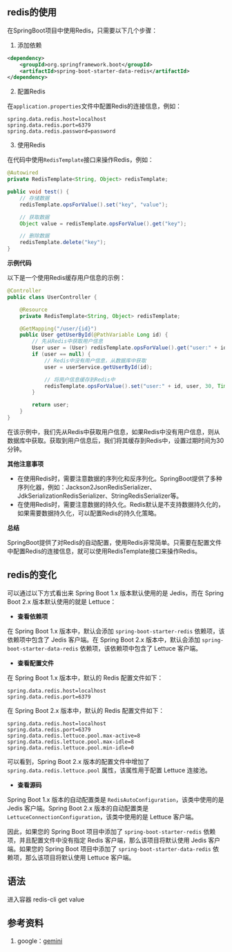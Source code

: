 ## redis的使用
在SpringBoot项目中使用Redis，只需要以下几个步骤：

1. 添加依赖

```xml
<dependency>
    <groupId>org.springframework.boot</groupId>
    <artifactId>spring-boot-starter-data-redis</artifactId>
</dependency>

```

2. 配置Redis

在`application.properties`文件中配置Redis的连接信息，例如：

```properties
spring.data.redis.host=localhost
spring.data.redis.port=6379
spring.data.redis.password=password
```

3. 使用Redis

在代码中使用`RedisTemplate`接口来操作Redis，例如：

```java
@Autowired
private RedisTemplate<String, Object> redisTemplate;

public void test() {
    // 存储数据
    redisTemplate.opsForValue().set("key", "value");

    // 获取数据
    Object value = redisTemplate.opsForValue().get("key");

    // 删除数据
    redisTemplate.delete("key");
}
```

**示例代码**

以下是一个使用Redis缓存用户信息的示例：

```java
@Controller
public class UserController {

    @Resource
    private RedisTemplate<String, Object> redisTemplate;

    @GetMapping("/user/{id}")
    public User getUserById(@PathVariable Long id) {
        // 先从Redis中获取用户信息
        User user = (User) redisTemplate.opsForValue().get("user:" + id);
        if (user == null) {
            // Redis中没有用户信息，从数据库中获取
            user = userService.getUserById(id);

            // 将用户信息缓存到Redis中
            redisTemplate.opsForValue().set("user:" + id, user, 30, TimeUnit.MINUTES);
        }

        return user;
    }
}
```

在该示例中，我们先从Redis中获取用户信息，如果Redis中没有用户信息，则从数据库中获取。获取到用户信息后，我们将其缓存到Redis中，设置过期时间为30分钟。

**其他注意事项**

* 在使用Redis时，需要注意数据的序列化和反序列化。SpringBoot提供了多种序列化器，例如：Jackson2JsonRedisSerializer、JdkSerializationRedisSerializer、StringRedisSerializer等。
* 在使用Redis时，需要注意数据的持久化。Redis默认是不支持数据持久化的，如果需要数据持久化，可以配置Redis的持久化策略。

**总结**

SpringBoot提供了对Redis的自动配置，使用Redis非常简单。只需要在配置文件中配置Redis的连接信息，就可以使用RedisTemplate接口来操作Redis。

## redis的变化
可以通过以下方式看出来 Spring Boot 1.x 版本默认使用的是 Jedis，而在 Spring Boot 2.x 版本默认使用的就是 Lettuce：

* **查看依赖项**

在 Spring Boot 1.x 版本中，默认会添加 `spring-boot-starter-redis` 依赖项，该依赖项中包含了 Jedis 客户端。在 Spring Boot 2.x 版本中，默认会添加 `spring-boot-starter-data-redis` 依赖项，该依赖项中包含了 Lettuce 客户端。

* **查看配置文件**

在 Spring Boot 1.x 版本中，默认的 Redis 配置文件如下：

```properties
spring.data.redis.host=localhost
spring.data.redis.port=6379
```

在 Spring Boot 2.x 版本中，默认的 Redis 配置文件如下：

```properties
spring.data.redis.host=localhost
spring.data.redis.port=6379
spring.data.redis.lettuce.pool.max-active=8
spring.data.redis.lettuce.pool.max-idle=8
spring.data.redis.lettuce.pool.min-idle=0
```

可以看到，Spring Boot 2.x 版本的配置文件中增加了 `spring.data.redis.lettuce.pool` 属性，该属性用于配置 Lettuce 连接池。

* **查看源码**

Spring Boot 1.x 版本的自动配置类是 `RedisAutoConfiguration`，该类中使用的是 Jedis 客户端。Spring Boot 2.x 版本的自动配置类是 `LettuceConnectionConfiguration`，该类中使用的是 Lettuce 客户端。

因此，如果您的 Spring Boot 项目中添加了 `spring-boot-starter-redis` 依赖项，并且配置文件中没有指定 Redis 客户端，那么该项目将默认使用 Jedis 客户端。如果您的 Spring Boot 项目中添加了 `spring-boot-starter-data-redis` 依赖项，那么该项目将默认使用 Lettuce 客户端。

## 语法
进入容器
redis-cli
get value

## 参考资料
1. google：[gemini](https://gemini.google.com/app)